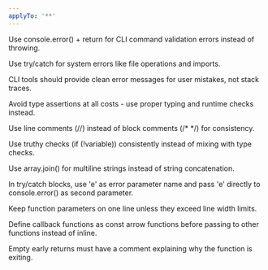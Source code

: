 ```yaml
---
applyTo: '**'
---
```


Use console.error() + return for CLI command validation errors instead of throwing.

Use try/catch for system errors like file operations and imports.

CLI tools should provide clean error messages for user mistakes, not stack traces.

Avoid type assertions at all costs - use proper typing and runtime checks instead.

Use line comments (//) instead of block comments (/* */) for consistency.

Use truthy checks (if (!variable)) consistently instead of mixing with type checks.

Use array.join() for multiline strings instead of string concatenation.

In try/catch blocks, use 'e' as error parameter name and pass 'e' directly to console.error() as second parameter.

Keep function parameters on one line unless they exceed line width limits.

Define callback functions as const arrow functions before passing to other functions instead of inline.

Empty early returns must have a comment explaining why the function is exiting.
